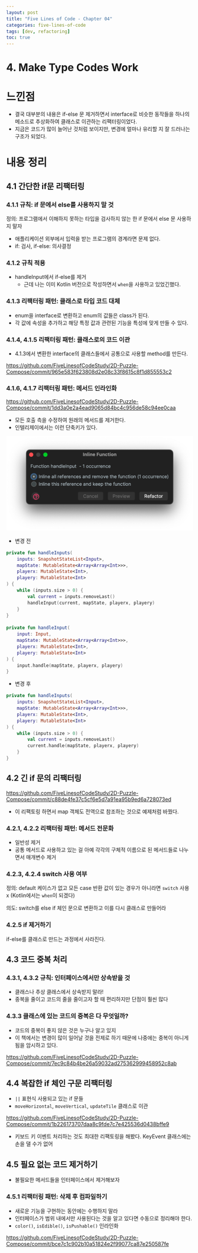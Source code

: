 ```yaml
---
layout: post
title: "Five Lines of Code - Chapter 04"
categories: five-lines-of-code
tags: [dev, refactoring]
toc: true
---
```


# 4. Make Type Codes Work

# 느낀점

- 결국 대부분의 내용은 if-else 문 제거하면서 interface로 비슷한 동작들을 하나의 메소드로 추상화하여 클래스로 이관하는 리팩터링이었다.
- 지금은 코드가 많이 늘어난 것처럼 보이지만, 변경에 얼마나 유리할 지 잘 드러나는 구조가 되었다.

# 내용 정리

## 4.1 간단한 if문 리팩터링

### 4.1.1 규칙: if 문에서 else를 사용하지 말 것

정의: 프로그램에서 이해하지 못하는 타입을 검사하지 않는 한 if 문에서 else 문 사용하지 말자

- 애플리케이션 외부에서 입력을 받는 프로그램의 경계라면 문제 없다.
- if: 검사, if-else: 의사결정

### 4.1.2 규칙 적용

- handleInput에서 if-else를 제거
    - 근데 나는 이미 Kotlin 버전으로 작성하면서 `when`을 사용하고 있었긴했다.

### 4.1.3 리팩터링 패턴: 클래스로 타입 코드 대체

- enum을 interface로 변환하고 enum의 값들은 class가 된다.
- 각 값에 속성을 추가하고 해당 특정 값과 관련된 기능을 특성에 맞게 만들 수 있다.

### 4.1.4, 4.1.5 리팩터링 패턴: 클래스로의 코드 이관

- 4.1.3에서 변환한 interface의 클래스들에서 공통으로 사용할 method를 만든다.

https://github.com/FiveLinesofCodeStudy/2D-Puzzle-Compose/commit/965e583f623808d2e08c33f8615c8f1d855553c2

### 4.1.6, 4.1.7 리팩터링 패턴: 메서드 인라인화

https://github.com/FiveLinesofCodeStudy/2D-Puzzle-Compose/commit/1dd3a0e2a4ead9065d84bc4c956de58c94ee0caa

- 모든 호출 측을 수정하여 원래의 메서드를 제거한다.
- 인텔리제이에서는 이런 단축키가 있다.

![img.png](/images/five_lines_of_code/chapter04/img.png)

- 변경 전

```kotlin
private fun handleInputs(
    inputs: SnapshotStateList<Input>,
    mapState: MutableState<Array<Array<Int>>>,
    playerx: MutableState<Int>,
    playery: MutableState<Int>
) {
    while (inputs.size > 0) {
        val current = inputs.removeLast()
        handleInput(current, mapState, playerx, playery)
    }
}

private fun handleInput(
    input: Input,
    mapState: MutableState<Array<Array<Int>>>,
    playerx: MutableState<Int>,
    playery: MutableState<Int>
) {
    input.handle(mapState, playerx, playery)
}
```

- 변경 후

```kotlin
private fun handleInputs(
    inputs: SnapshotStateList<Input>,
    mapState: MutableState<Array<Array<Int>>>,
    playerx: MutableState<Int>,
    playery: MutableState<Int>
) {
    while (inputs.size > 0) {
        val current = inputs.removeLast()
        current.handle(mapState, playerx, playery)
    }
}
```

## 4.2 긴 if 문의 리팩터링

https://github.com/FiveLinesofCodeStudy/2D-Puzzle-Compose/commit/c88de4fe37c5cf6e5d7a91ea95b9ed6a728073ed

- 이 리팩토링 하면서 map 객체도 전역으로 참조하는 것으로 예제처럼 바꿨다.

### 4.2.1, 4.2.2 리팩터링 패턴: 메서드 전문화

- 일반성 제거
- 공통 메서드로 사용하고 있는 걸 아예 각각의 구체적 이름으로 된 메서드들로 나누면서 매개변수 제거

### 4.2.3, 4.2.4 switch 사용 여부

정의: default 케이스가 없고 모든 case 반환 값이 있는 경우가 아니라면 `switch` 사용 x (Kotlin에서는 `when`이 되겠다)

의도: switch를 else if 체인 문으로 변환하고 이를 다시 클래스로 만들어라

### 4.2.5 if 제거하기

if-else를 클래스로 만드는 과정에서 사라진다.

## 4.3 코드 중복 처리

### 4.3.1, 4.3.2 규칙: 인터페이스에서만 상속받을 것

- 클래스나 추상 클래스에서 상속받지 말라!
- 중복을 줄이고 코드의 줄을 줄이고자 할 때 편리하지만 단점이 훨씬 많다

### 4.3.3 클래스에 있는 코드의 중복은 다 무엇일까?

- 코드의 중복이 좋지 않은 것은 누구나 알고 있지
- 이 책에서는 변경이 많이 일어날 것을 전제로 하기 때문에 나중에는 중복이 아니게 됨을 암시하고 있다.

https://github.com/FiveLinesofCodeStudy/2D-Puzzle-Compose/commit/7ec9c84b4be26a59032ad275362999458952c8ab

## 4.4 복잡한 if 체인 구문 리팩터링

- `||` 표현식 사용되고 있는 if 문들
- `moveHorizontal`, `moveVertical`, `updateTile` 클래스로 이관

https://github.com/FiveLinesofCodeStudy/2D-Puzzle-Compose/commit/1b226173707daa8c9fde7c7e425536d0438bffe9

- 키보드 키 이벤트 처리하는 것도 최대한 리팩토링을 해봤다. KeyEvent 클래스에는 손을 댈 수가 없어

## 4.5 필요 없는 코드 제거하기

- 불필요한 메서드들을 인터페이스에서 제거해보자

### 4.5.1 리팩터링 패턴: 삭제 후 컴파일하기

- 새로운 기능을 구현하는 동안에는 수행하지 말라
- 인터페이스가 범위 내에서만 사용된다는 것을 알고 있다면 수동으로 정리해야 한다.
- `color()`, `isEdible()`, `isPushable()` 인라인화

https://github.com/FiveLinesofCodeStudy/2D-Puzzle-Compose/commit/bce7c1c902b10a51824e2f99077ca87e250587fe